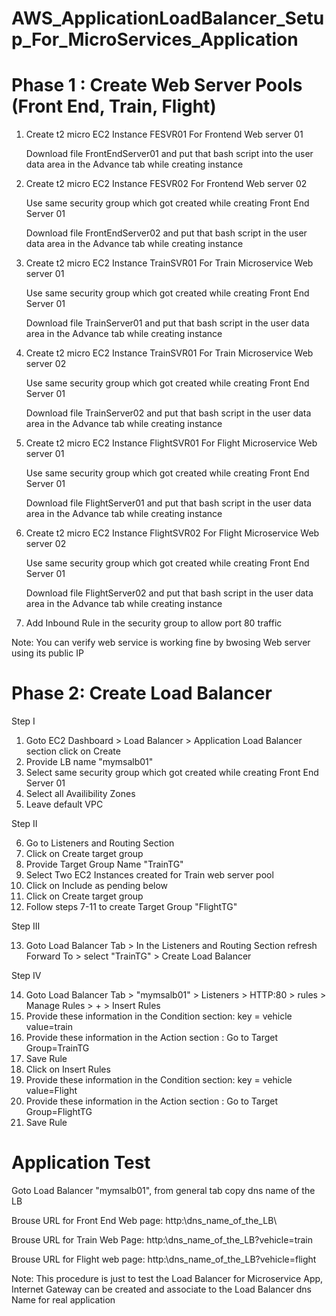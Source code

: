 # AWS_ApplicationLoadBalancer_Setup_For_MicroServices_Application

# Phase 1 : Create Web Server Pools (Front End, Train, Flight)

1) Create t2 micro EC2 Instance FESVR01 For Frontend Web server 01

   Download file FrontEndServer01 and put that bash script into the user data area in the Advance tab while creating instance

2) Create t2 micro EC2 Instance FESVR02 For Frontend Web server 02

   Use same security group which got created while creating Front End Server 01

   Download file FrontEndServer02 and put that bash script in the user data area in the Advance tab while creating instance

3) Create t2 micro EC2 Instance TrainSVR01 For Train Microservice Web server 01

   Use same security group which got created while creating Front End Server 01

   Download file TrainServer01 and put that bash script in the user data area in the Advance tab while creating instance

4) Create t2 micro EC2 Instance TrainSVR01 For Train Microservice Web server 02

   Use same security group which got created while creating Front End Server 01

   Download file TrainServer02 and put that bash script in the user data area in the Advance tab while creating instance

5) Create t2 micro EC2 Instance FlightSVR01 For Flight Microservice Web server 01

   Use same security group which got created while creating Front End Server 01

   Download file FlightServer01 and put that bash script in the user data area in the Advance tab while creating instance

6) Create t2 micro EC2 Instance FlightSVR02 For Flight Microservice Web server 02

   Use same security group which got created while creating Front End Server 01

   Download file FlightServer02 and put that bash script in the user data area in the Advance tab while creating instance

7) Add Inbound Rule in the security group to allow port 80 traffic


Note: You can verify web service is working fine by bwosing Web server using its public IP


# Phase 2: Create Load Balancer

Step I
1) Goto EC2 Dashboard > Load Balancer > Application Load Balancer section click on Create
2) Provide LB name "mymsalb01"
3) Select same security group which got created while creating Front End Server 01
4) Select all Availibility Zones
5) Leave default VPC

Step II

6) Go to Listeners and Routing Section
7) Click on Create target group
8) Provide Target Group Name "TrainTG" 
9) Select Two EC2 Instances created for Train web server pool
10) Click on Include as pending below
11) Click on Create target group
12) Follow steps 7-11 to create Target Group "FlightTG"

Step III

13) Goto Load Balancer Tab > In the Listeners and Routing Section refresh Forward To > select "TrainTG" > Create Load Balancer


Step IV

14) Goto Load Balancer Tab > "mymsalb01" > Listeners > HTTP:80 > rules > Manage Rules > + > Insert Rules
15) Provide these information in the Condition section: key = vehicle value=train
16) Provide these information in the Action section : Go to Target Group=TrainTG
17) Save Rule
18) Click on Insert Rules
19) Provide these information in the Condition section: key = vehicle value=Flight
20) Provide these information in the Action section : Go to Target Group=FlightTG
21) Save Rule

# Application Test

Goto Load Balancer "mymsalb01", from general tab copy dns name of the LB

Brouse URL for Front End Web page: http:\\dns_name_of_the_LB\
   
Brouse URL for Train Web Page: http:\dns_name_of_the_LB\?vehicle=train
   
Brouse URL for Flight web page: http:\dns_name_of_the_LB\?vehicle=flight


Note: This procedure is just to test the Load Balancer for Microservice App, Internet Gateway can be created and associate to the Load Balancer dns Name for real application
